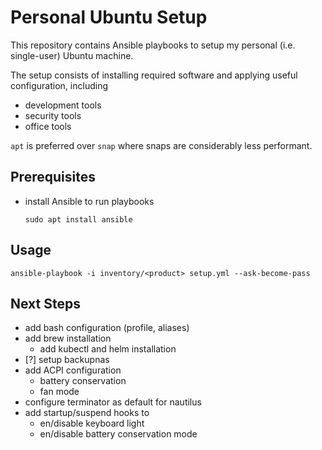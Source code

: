 # Personal Ubuntu Setup

This repository contains Ansible playbooks to setup my personal (i.e. single-user) Ubuntu machine.

The setup consists of installing required software and applying useful configuration, including

* development tools
* security tools
* office tools

`apt` is preferred over `snap` where snaps are considerably less performant.

## Prerequisites

* install Ansible to run playbooks

      sudo apt install ansible

## Usage

    ansible-playbook -i inventory/<product> setup.yml --ask-become-pass

## Next Steps

* add bash configuration (profile, aliases)
* add brew installation
  * add kubectl and helm installation
* [?] setup backupnas
* add ACPI configuration
  * battery conservation
  * fan mode
* configure terminator as default for nautilus
* add startup/suspend hooks to
  * en/disable keyboard light
  * en/disable battery conservation mode
